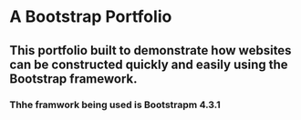 # A Bootstrap Portfolio
## This portfolio built to demonstrate how websites can be constructed quickly and easily using the Bootstrap framework.
### Thhe framwork being used is Bootstrapm 4.3.1
